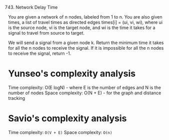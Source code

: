 743. Network Delay Time

You are given a network of n nodes, labeled from 1 to n. You are also given times, a list of travel times as directed edges times[i] = (ui, vi, wi), where ui is the source node, vi is the target node, and wi is the time it takes for a signal to travel from source to target.

We will send a signal from a given node k. Return the minimum time it takes for all the n nodes to receive the signal. If it is impossible for all the n nodes to receive the signal, return -1.

# Yunseo's complexity analysis
Time complexity: O(E logN) - where E is the number of edges and N is the number of nodes
Space complexity: O(N + E) - for the graph and distance tracking

# Savio's complexity analysis
Time complexity: `O(V + E)`
Space complexity: `O(n)`